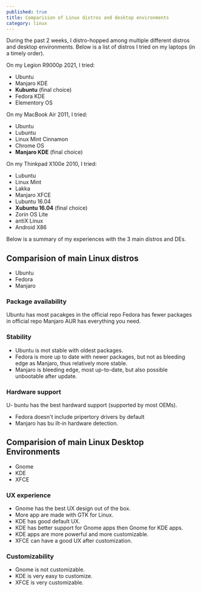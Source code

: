 ```yaml
---
published: true
title: Comparision of Linux distros and desktop environments
category: linux
---
```

During the past 2 weeks, I distro-hopped among multiple different distros and desktop environments. Below is a list of distros I tried on my laptops (in a timely order).

On my Legion R9000p 2021, I tried:

- Ubuntu
- Manjaro KDE
- **Kubuntu** (final choice)
- Fedora KDE
- Elementory OS

On my MacBook Air 2011, I tried:

- Ubuntu
- Lubuntu
- Linux Mint Cinnamon
- Chrome OS
- **Manjaro KDE** (final choice)

On my Thinkpad X100e 2010, I tried:

- Lubuntu
- Linux Mint
- Lakka
- Manjaro XFCE
- Lubuntu 16.04
- **Xubuntu 16.04** (final choice)
- Zorin OS Lite
- antiX Linux
- Android X86

Below is a summary of my experiences with the 3 main distros and DEs.

## Comparision of main Linux distros

- Ubuntu
- Fedora
- Manjaro

### Package availability

Ubuntu has most pacakges in the official repo
Fedora has fewer packages in official repo
Manjaro AUR has everything you need.

### Stability

- Ubuntu is mot stable with oldest packages.
- Fedora is more up to date with newer packages, but not as bleeding edge as Manjaro, thus relatively more stable.
- Manjaro is bleeding edge, most
 up-to-date, but also possible unbootable after update.

### Hardware support

U- buntu has the best hardward support (supported by most OEMs).
- Fedora doesn't include pripertory drivers by default
- Manjaro has bu
ilt-in hardware detection.

## Comparision of main Linux Desktop Environments

- Gnome
- KDE
- XFCE

### UX experience

- Gnome has the best UX design out of the box.
- More app are made with GTK for Linux.
- KDE has good default UX.
- KDE has better support for Gnome apps then Gnome for KDE apps.
- KDE apps are more powerful and more customizable.
- XFCE can have a good UX after customization.

### Customizability

- Gnome is not customizable.
- KDE is very easy to customize.
- XFCE is very customizable.

